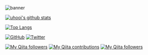 ![banner](https://github.com/uhooi/uhooi/blob/master/banner.png)

[![uhooi's github stats](https://github-readme-stats.vercel.app/api?username=Kyome22&show_icons=true)](https://github.com/Kyome22)

[![Top Langs](https://github-readme-stats.vercel.app/api/top-langs/?username=Kyome22)](https://github.com/Kyome22)

[![GitHub](https://img.shields.io/github/followers/Kyome22?style=social)](https://github.com/Kyome22)
[![Twitter](https://img.shields.io/twitter/follow/Kyomesuke?style=social)](https://twitter.com/Kyomesuke)

[![My Qiita followers](https://qiita-badge.apiapi.app/s/Kyome/posts.svg)](http://qiita.com/Kyome)
[![My Qiita contributions](https://qiita-badge.apiapi.app/s/Kyome/contributions.svg)](http://qiita.com/Kyome)
[![My Qiita followers](https://qiita-badge.apiapi.app/s/Kyome/followers.svg)](http://qiita.com/Kyome)
